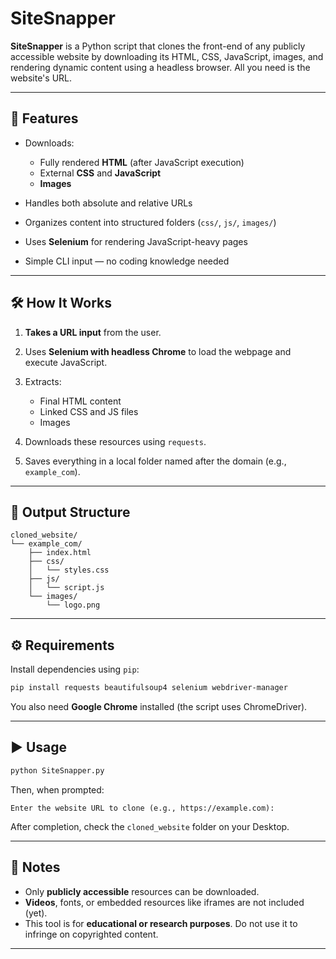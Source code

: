# SiteSnapper

**SiteSnapper** is a Python script that clones the front-end of any publicly accessible website by downloading its HTML, CSS, JavaScript, images, and rendering dynamic content using a headless browser. All you need is the website's URL.

---

## 🚀 Features

* Downloads:

  * Fully rendered **HTML** (after JavaScript execution)
  * External **CSS** and **JavaScript**
  * **Images**
* Handles both absolute and relative URLs
* Organizes content into structured folders (`css/`, `js/`, `images/`)
* Uses **Selenium** for rendering JavaScript-heavy pages
* Simple CLI input — no coding knowledge needed

---

## 🛠️ How It Works

1. **Takes a URL input** from the user.
2. Uses **Selenium with headless Chrome** to load the webpage and execute JavaScript.
3. Extracts:

   * Final HTML content
   * Linked CSS and JS files
   * Images
4. Downloads these resources using `requests`.
5. Saves everything in a local folder named after the domain (e.g., `example_com`).

---

## 📁 Output Structure

```
cloned_website/
└── example_com/
    ├── index.html
    ├── css/
    │   └── styles.css
    ├── js/
    │   └── script.js
    └── images/
        └── logo.png
```

---

## ⚙️ Requirements

Install dependencies using `pip`:

```bash
pip install requests beautifulsoup4 selenium webdriver-manager
```

You also need **Google Chrome** installed (the script uses ChromeDriver).

---

## ▶️ Usage

```bash
python SiteSnapper.py
```

Then, when prompted:

```
Enter the website URL to clone (e.g., https://example.com):
```

After completion, check the `cloned_website` folder on your Desktop.

---

## 📌 Notes

* Only **publicly accessible** resources can be downloaded.
* **Videos**, fonts, or embedded resources like iframes are not included (yet).
* This tool is for **educational or research purposes**. Do not use it to infringe on copyrighted content.

---

